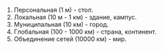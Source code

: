 1. Персональная (1 м) - стол.
2. Локальная (10 м - 1 км) - здание, кампус.
3. Муниципальная (10 км) - город.
4. Глобальная (100 - 1000 км) - страна, континент.
5. Объединение сетей (10000 км) - мир.